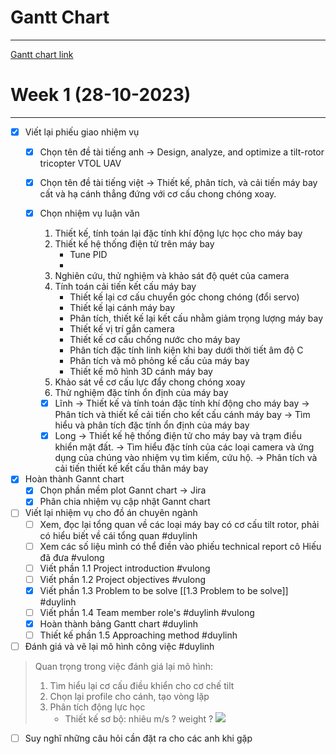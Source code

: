
# Gantt Chart
---
[Gantt chart link ](https://truav-crsc.atlassian.net/jira/core/projects/TRUAV/timeline?rangeMode=weeks)

# Week 1 (28-10-2023)
---
- [x] Viết lại phiếu giao nhiệm vụ 
	- [x] Chọn tên đề tài tiếng anh 
		-> Design, analyze, and optimize a tilt-rotor tricopter VTOL UAV
	- [x] Chọn tên đề tài tiếng việt 
		-> Thiết kế, phân tích, và cải tiến máy bay cất và hạ cánh thẳng đứng với cơ cấu chong chóng xoay.

	- [x] Chọn nhiệm vụ luận văn 
		1. Thiết kế, tính toán lại đặc tính khí động lực học cho máy bay
		2. Thiết kế hệ thống điện tử trên máy bay
			- Tune PID
			- 
		1. Nghiên cứu, thử nghiệm và khảo sát độ quét của camera 
		2. Tính toán cải tiến kết cấu máy bay 
			- Thiết kế lại cơ cấu chuyển góc chong chóng (đổi servo) 
			- Thiết kế lại cánh máy bay 
			- Phân tích, thiết kế lại kết cấu nhằm giảm trọng lượng máy bay 
			- Thiết kế vị trí gắn camera 
			- Thiết kế cơ cấu chống nước cho máy bay 
			- Phân tích đặc tính linh kiện khi bay dưới thời tiết âm độ C 
			- Phân tích và mô phỏng kế cấu của máy bay 
			- Thiết kế mô hình 3D cánh máy bay 
		3. Khảo sát về cơ cấu lực đẩy chong chóng xoay 
		4. Thử nghiệm đặc tính ổn định của máy bay 
		- [x] Lĩnh 
			-> Thiết kế và tính toán đặc tính khí động cho máy bay 
			-> Phân tích và thiết kế cải tiến cho kết cấu cánh máy bay 
			-> Tìm hiểu và phân tích đặc tính ổn định của máy bay 
		- [x] Long 
			-> Thiết kế hệ thống điện tử cho máy bay và trạm điều khiển mặt đất.
			-> Tìm hiểu đặc tính của các loại camera và ứng dụng của chúng vào nhiệm vụ tìm kiếm, cứu hộ.
			-> Phân tích và cải tiến thiết kế kết cấu thân máy bay
- [x] Hoàn thành Gannt chart 
	- [x] Chọn phần mềm plot Gannt chart 
		-> Jira
	- [x] Phân chia nhiệm vụ cập nhật Gannt chart
- [ ] Viết lại nhiệm vụ cho đồ án chuyên ngành 
	- [ ] Xem, đọc lại tổng quan về các loại máy bay có cơ cấu tilt rotor, phải có hiểu biết về cái tổng quan #duylinh 
	- [ ] Xem các số liệu mình có thể điền vào phiếu technical report cô Hiếu đã đưa #vulong 
	- [ ] Viết phần 1.1 Project introduction #vulong 
	- [ ] Viết phần 1.2 Project objectives #vulong 
	- [x] Viết phần 1.3 Problem to be solve [[1.3 Problem to be solve]] #duylinh 
	- [ ] Viết phần 1.4 Team member role's #duylinh #vulong 
	- [x] Hoàn thành bảng Gantt chart #duylinh 
	- [ ] Thiết kế phần 1.5 Approaching method #duylinh 
- [ ] Đánh giá và vẽ lại mô hình công việc #duylinh 
> Quan trọng trong việc đánh giá lại mô hình: 
> 	1. Tìm hiểu lại cơ cấu điều khiển cho cơ chế tilt
> 	2. Chọn lại profile cho cánh, tạo vòng lặp
> 	3. Phân tích động lực học 
> 		- Thiết kế sơ bộ: nhiêu m/s ? weight ?
![](https://i.imgur.com/ODoevTz.png)
- [ ] Suy nghĩ những câu hỏi cần đặt ra cho các anh khi gặp